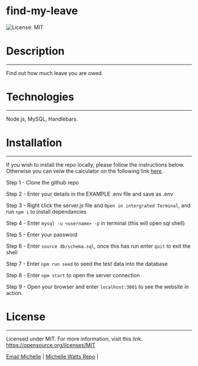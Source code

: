 # find-my-leave

![License: MIT](https://img.shields.io/badge/License-MIT-yellow.svg)

# Description
---
Find out how much leave you are owed.

# Technologies
---
Node.js, MySQL, Handlebars.

# Installation 
---
If you wish to install the repo locally, please follow the instructions below.  Otherwise you can veiw the calculator on the following link [here](http://www.findmyleave.com.au/).

Step 1 - Clone the github repo

Step 2 - Enter your details in the EXAMPLE .env file and save as .env

Step 3 - Right click the server.js file and `Open in intergrated Terminal`, and run `npm i` to install dependancies

Step 4 - Enter `mysql -u <username> -p` in terminal (this will open sql shell)

Step 5 - Enter your password

Step 6 - Enter `source db/schema.sql`, once this has run enter `quit` to exit the shell

Step 7 - Enter `npm run seed` to seed the test data into the database

Step 8 - Enter `npm start` to open the server connection

Step 9 - Open your browser and enter `localhost:3001` to see the website in action.  

# License
---
Licensed under MIT.
For more information, visit this link.
https://opensource.org/licenses/MIT
  
[Email Michelle](mailto:watts.e.michelle@gmail.com) | [Michelle Watts Repo](https://github.com/michellewatts20000) |
